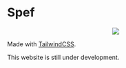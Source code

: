 # Spef

<div align="center">
<img src="https://pbs.twimg.com/profile_images/1456893918264631298/yEMGohVi_400x400.jpg">
</div>

Made with [TailwindCSS](https://tailwindcss.com).

This website is still under development.
